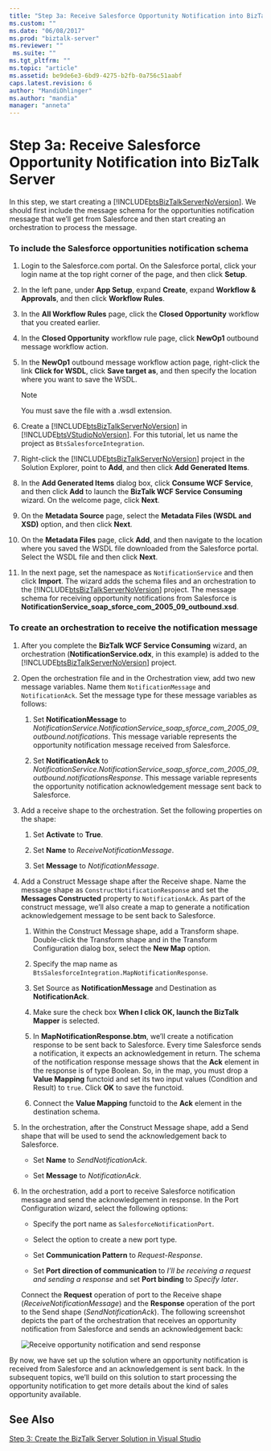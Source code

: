 ```yaml
---
title: "Step 3a: Receive Salesforce Opportunity Notification into BizTalk Server | Microsoft Docs"
ms.custom: ""
ms.date: "06/08/2017"
ms.prod: "biztalk-server"
ms.reviewer: ""
 ms.suite: ""
ms.tgt_pltfrm: ""
ms.topic: "article"
ms.assetid: be9de6e3-6bd9-4275-b2fb-0a756c51aabf
caps.latest.revision: 6
author: "MandiOhlinger"
ms.author: "mandia"
manager: "anneta"
---
```

# Step 3a: Receive Salesforce Opportunity Notification into BizTalk Server
In this step, we start creating a [!INCLUDE[btsBizTalkServerNoVersion](../includes/btsbiztalkservernoversion-md.md)]. We should first include the message schema for the opportunities notification message that we’ll get from Salesforce and then start creating an orchestration to process the message.  
  
### To include the Salesforce opportunities notification schema  
  
1.  Login to the Salesforce.com portal. On the Salesforce portal, click your login name at the top right corner of the page, and then click **Setup**.  
  
2.  In the left pane, under **App Setup**, expand **Create**, expand **Workflow & Approvals**, and then click **Workflow Rules**.  
  
3.  In the **All Workflow Rules** page, click the **Closed Opportunity** workflow that you created earlier.  
  
4.  In the **Closed Opportunity** workflow rule page, click **NewOp1** outbound message workflow action.  
  
5.  In the **NewOp1** outbound message workflow action page, right-click the link **Click for WSDL**, click **Save target as**, and then specify the location where you want to save the WSDL.  
  
    > [!NOTE]
    >  You must save the file with a .wsdl extension.  
  
6.  Create a [!INCLUDE[btsBizTalkServerNoVersion](../includes/btsbiztalkservernoversion-md.md)] in [!INCLUDE[btsVStudioNoVersion](../includes/btsvstudionoversion-md.md)]. For this tutorial, let us name the project as `BtsSalesforceIntegration`.  
  
7.  Right-click the [!INCLUDE[btsBizTalkServerNoVersion](../includes/btsbiztalkservernoversion-md.md)] project in the Solution Explorer, point to **Add**, and then click **Add Generated Items**.  
  
8.  In the **Add Generated Items** dialog box, click **Consume WCF Service**, and then click **Add** to launch the **BizTalk WCF Service Consuming** wizard. On the welcome page, click **Next**.  
  
9. On the **Metadata Source** page, select the **Metadata Files (WSDL and XSD)** option, and then click **Next**.  
  
10. On the **Metadata Files** page, click **Add**, and then navigate to the location where you saved the WSDL file downloaded from the Salesforce portal. Select the WSDL file and then click **Next**.  
  
11. In the next page, set the namespace as `NotificationService` and then click **Import**. The wizard adds the schema files and an orchestration to the [!INCLUDE[btsBizTalkServerNoVersion](../includes/btsbiztalkservernoversion-md.md)] project. The message schema for receiving opportunity notifications from Salesforce is **NotificationService_soap_sforce_com_2005_09_outbound.xsd**.  
  
### To create an orchestration to receive the notification message  
  
1.  After you complete the **BizTalk WCF Service Consuming** wizard, an orchestration (**NotificationService.odx**, in this example) is added to the [!INCLUDE[btsBizTalkServerNoVersion](../includes/btsbiztalkservernoversion-md.md)] project.  
  
2.  Open the orchestration file and in the Orchestration view, add two new message variables. Name them `NotificationMessage` and `NotificationAck`. Set the message type for these message variables as follows:  
  
    1.  Set **NotificationMessage** to *NotificationService.NotificationService_soap_sforce_com_2005_09_outbound.notifications*. This message variable represents the opportunity notification message received from Salesforce.  
  
    2.  Set **NotificationAck** to *NotificationService.NotificationService_soap_sforce_com_2005_09_outbound.notificationsResponse*. This message variable represents the opportunity notification acknowledgement message sent back to Salesforce.  
  
3.  Add a receive shape to the orchestration. Set the following properties on the shape:  
  
    1.  Set **Activate** to **True**.  
  
    2.  Set **Name** to *ReceiveNotificationMessage*.  
  
    3.  Set **Message** to *NotificationMessage*.  
  
4.  Add a Construct Message shape after the Receive shape. Name the message shape as `ConstructNotificationResponse` and set the **Messages Constructed** property to `NotificationAck`. As part of the construct message, we’ll also create a map to generate a notification acknowledgement message to be sent back to Salesforce.  
  
    1.  Within the Construct Message shape, add a Transform shape. Double-click the Transform shape and in the Transform Configuration dialog box, select the **New Map** option.  
  
    2.  Specify the map name as `BtsSalesforceIntegration.MapNotificationResponse`.  
  
    3.  Set Source as **NotificationMessage** and Destination as **NotificationAck**.  
  
    4.  Make sure the check box **When I click OK, launch the BizTalk Mapper** is selected.  
  
    5.  In **MapNotificationResponse.btm**, we’ll create a notification response to be sent back to Salesforce. Every time Salesforce sends a notification, it expects an acknowledgement in return. The schema of the notification response message shows that the **Ack** element in the response is of type Boolean. So, in the map, you must drop a **Value Mapping** functoid and set its two input values (Condition and Result) to `true`. Click **OK** to save the functoid.  
  
    6.  Connect the **Value Mapping** functoid to the **Ack** element in the destination schema.  
  
5.  In the orchestration, after the Construct Message shape, add a Send shape that will be used to send the acknowledgement back to Salesforce.  
  
    -   Set **Name** to *SendNotificationAck*.  
  
    -   Set **Message** to *NotificationAck*.  
  
6.  In the orchestration, add a port to receive Salesforce notification message and send the acknowledgement in response. In the Port Configuration wizard, select the following options:  
  
    -   Specify the port name as `SalesforceNotificationPort`.  
  
    -   Select the option to create a new port type.  
  
    -   Set **Communication Pattern** to *Request-Response*.  
  
    -   Set **Port direction of communication** to *I’ll be receiving a request and sending a response* and set **Port binding** to *Specify later*.  
  
     Connect the **Request** operation of port to the Receive shape (*ReceiveNotificationMessage*) and the **Response** operation of the port to the Send shape (*SendNotificationAck*). The following screenshot depicts the part of the orchestration that receives an opportunity notification from Salesforce and sends an acknowledgement back:  
  
     ![Receive opportunity notification and send response](../core/media/bts-sf-recvnotificationorch.jpg "BTS_SF_RecvNotificationOrch")  
  
 By now, we have set up the solution where an opportunity notification is received from Salesforce and an acknowledgement is sent back. In the subsequent topics, we’ll build on this solution to start processing the opportunity notification to get more details about the kind of sales opportunity available.  
  
## See Also  
 [Step 3: Create the BizTalk Server Solution in Visual Studio](../core/step-3-create-the-biztalk-server-solution-in-visual-studio.md)